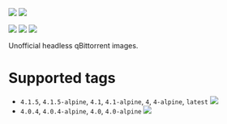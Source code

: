 [![](https://images.microbadger.com/badges/version/emmercm/qbittorrent:4.1.5.svg)](https://hub.docker.com/r/emmercm/qbittorrent)
[![](https://badgen.net/docker/pulls/emmercm/qbittorrent?icon=docker)](https://hub.docker.com/r/emmercm/qbittorrent)

[![](https://badgen.net/badge/emmercm/docker-qbittorrent/purple?icon=github)](https://github.com/emmercm/docker-qbittorrent)
[![](https://badgen.net/circleci/github/emmercm/docker-qbittorrent/master?icon=circleci)](https://github.com/emmercm/docker-qbittorrent/blob/master/.circleci/config.yml)
[![](https://badgen.net/github/license/emmercm/docker-qbittorrent?color=grey)](https://github.com/emmercm/docker-qbittorrent/blob/master/LICENSE)

Unofficial headless qBittorrent images.

# Supported tags

- `4.1.5`, `4.1.5-alpine`, `4.1`, `4.1-alpine`, `4`, `4-alpine`, `latest` [![](https://images.microbadger.com/badges/image/emmercm/qbittorrent:4.1.5.svg)](https://hub.docker.com/r/emmercm/qbittorrent)
- `4.0.4`, `4.0.4-alpine`, `4.0`, `4.0-alpine` [![](https://images.microbadger.com/badges/image/emmercm/qbittorrent:4.0.4.svg)](https://hub.docker.com/r/emmercm/qbittorrent)
